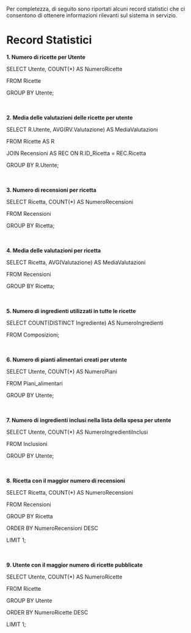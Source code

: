 Per completezza, di seguito sono riportati alcuni record statistici che ci consentono di ottenere informazioni rilevanti sul sistema in servizio.

# Record Statistici

**1. Numero di ricette per Utente**

  SELECT Utente, COUNT(*) AS NumeroRicette
  
  FROM Ricette
  
  GROUP BY Utente;

<br/><br/>
**2. Media delle valutazioni delle ricette per utente**

  SELECT R.Utente, AVG(RV.Valutazione) AS MediaValutazioni
  
  FROM Ricette AS R
  
  JOIN Recensioni AS REC ON R.ID_Ricetta = REC.Ricetta
  
  GROUP BY R.Utente;


<br/><br/>
**3. Numero di recensioni per ricetta**
  
  SELECT Ricetta, COUNT(*) AS NumeroRecensioni
  
  FROM Recensioni
  
  GROUP BY Ricetta;
  

<br/><br/>
**4. Media delle valutazioni per ricetta** 
  
  SELECT Ricetta, AVG(Valutazione) AS MediaValutazioni
  
  FROM Recensioni
  
  GROUP BY Ricetta;


<br/><br/>
**5. Numero di ingredienti utilizzati in tutte le ricette**

  SELECT COUNT(DISTINCT Ingrediente) AS NumeroIngredienti
  
  FROM Composizioni;


<br/><br/>
**6. Numero di pianti alimentari creati per utente**

  SELECT Utente, COUNT(*) AS NumeroPiani
  
  FROM Piani_alimentari
  
  GROUP BY Utente;


<br/><br/>
**7. Numero di ingredienti inclusi nella lista della spesa per utente**

  SELECT Utente, COUNT(*) AS NumeroIngredientiInclusi
  
  FROM Inclusioni
  
  GROUP BY Utente;


<br/><br/>
**8. Ricetta con il maggior numero di recensioni**

  SELECT Ricetta, COUNT(*) AS NumeroRecensioni
  
  FROM Recensioni
  
  GROUP BY Ricetta
  
  ORDER BY NumeroRecensioni DESC
  
  LIMIT 1;


<br/><br/>
**9. Utente con il maggior numero di ricette pubblicate**

  SELECT Utente, COUNT(*) AS NumeroRicette
  
  FROM Ricette
  
  GROUP BY Utente
  
  ORDER BY NumeroRicette DESC
  
  LIMIT 1;

